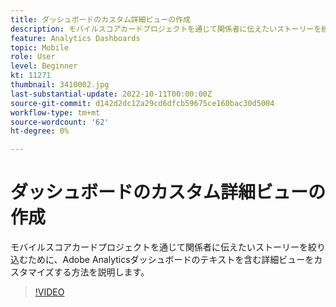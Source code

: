 ```yaml
---
title: ダッシュボードのカスタム詳細ビューの作成
description: モバイルスコアカードプロジェクトを通じて関係者に伝えたいストーリーを絞り込むために、Adobe Analyticsダッシュボードのテキストを含む詳細ビューをカスタマイズする方法を説明します。
feature: Analytics Dashboards
topic: Mobile
role: User
level: Beginner
kt: 11271
thumbnail: 3410002.jpg
last-substantial-update: 2022-10-11T00:00:00Z
source-git-commit: d142d2dc12a29cd6dfcb59675ce160bac30d5004
workflow-type: tm+mt
source-wordcount: '62'
ht-degree: 0%

---
```



# ダッシュボードのカスタム詳細ビューの作成

モバイルスコアカードプロジェクトを通じて関係者に伝えたいストーリーを絞り込むために、Adobe Analyticsダッシュボードのテキストを含む詳細ビューをカスタマイズする方法を説明します。

>[!VIDEO](https://video.tv.adobe.com/v/3410002/?quality=12&learn=on)
